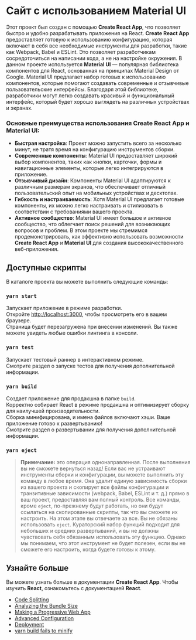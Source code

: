 # Сайт с использованием Material UI

Этот проект был создан с помощью **Create React App**, что позволяет быстро и удобно разрабатывать приложения на React. **Create React App** предоставляет готовую к использованию конфигурацию, которая включает в себя все необходимые инструменты для разработки, такие как Webpack, Babel и ESLint. Это позволяет разработчикам сосредоточиться на написании кода, а не на настройке окружения.
В данном проекте используется **Material UI** — популярная библиотека компонентов для React, основанная на принципах Material Design от Google. Material UI предлагает набор готовых к использованию компонентов, которые помогают создавать современные и отзывчивые пользовательские интерфейсы. Благодаря этой библиотеке, разработчики могут легко создавать красивый и функциональный интерфейс, который будет хорошо выглядеть на различных устройствах и экранах.

### Основные преимущества использования Create React App и Material UI:

- **Быстрая настройка**: Проект можно запустить всего за несколько минут, не тратя время на конфигурацию инструментов сборки.
- **Современные компоненты**: Material UI предоставляет широкий выбор компонентов, таких как кнопки, карточки, формы и навигационные элементы, которые легко интегрируются в приложение.
- **Отзывчивый дизайн**: Компоненты Material UI адаптируются к различным размерам экранов, что обеспечивает отличный пользовательский опыт на мобильных устройствах и десктопах.
- **Гибкость и настраиваемость**: Хотя Material UI предлагает готовые компоненты, их можно легко настраивать и стилизовать в соответствии с требованиями вашего проекта.
- **Активное сообщество**: Material UI имеет большое и активное сообщество, что облегчает поиск решений для возникающих вопросов и проблем.
  В этом проекте мы стремимся продемонстрировать, как эффективно использовать возможности **Create React App** и **Material UI** для создания высококачественного веб-приложения.

## Доступные скрипты

В каталоге проекта вы можете выполнить следующие команды:

### `yarn start`

Запускает приложение в режиме разработки.  
Откройте [http://localhost:3000](http://localhost:3000), чтобы просмотреть его в вашем браузере.  
Страница будет перезагружена при внесении изменений. Вы также можете увидеть любые ошибки линтинга в консоли.

### `yarn test`

Запускает тестовый раннер в интерактивном режиме.  
Смотрите раздел о запуске тестов для получения дополнительной информации.

### `yarn build`

Создает приложение для продакшна в папке `build`.  
Корректно собирает React в режиме продакшна и оптимизирует сборку для наилучшей производительности.  
Сборка минифицирована, и имена файлов включают хэши. Ваше приложение готово к развертыванию!  
Смотрите раздел о развертывании для получения дополнительной информации.

### `yarn eject`

> **Примечание:** это операция однонаправленная. После выполнения вы не сможете вернуться назад!
> Если вас не устраивают инструменты сборки и конфигурации, вы можете выполнить эту команду в любое время. Она удалит единую зависимость сборки из вашего проекта и скопирует все файлы конфигурации и транзитивные зависимости (webpack, Babel, ESLint и т. д.) прямо в ваш проект, предоставляя вам полный контроль. Все команды, кроме `eject`, по-прежнему будут работать, но они будут ссылаться на скопированные скрипты, так что вы сможете их настроить. На этом этапе вы отвечаете за все.
> Вы не обязаны использовать `eject`. Кураторский набор функций подходит для небольших и средних развертываний, и вы не должны чувствовать себя обязанным использовать эту функцию. Однако мы понимаем, что этот инструмент не будет полезен, если вы не сможете его настроить, когда будете готовы к этому.

## Узнайте больше

Вы можете узнать больше в документации **Create React App**. Чтобы изучить **React**, ознакомьтесь с документацией **React**.

- [Code Splitting](https://facebook.github.io/create-react-app/docs/code-splitting)
- [Analyzing the Bundle Size](https://facebook.github.io/create-react-app/docs/analyzing-the-bundle-size)
- [Making a Progressive Web App](https://facebook.github.io/create-react-app/docs/making-a-progressive-web-app)
- [Advanced Configuration](https://facebook.github.io/create-react-app/docs/advanced-configuration)
- [Deployment](https://facebook.github.io/create-react-app/docs/deployment)
- [yarn build fails to minify](https://facebook.github.io/create-react-app/docs/troubleshooting#npm-run-build-fails-to-minify)
